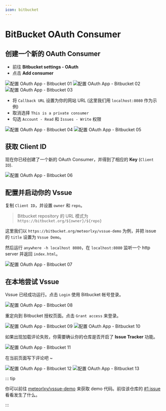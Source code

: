 ```yaml
---
icon: bitbucket
---
```


# BitBucket OAuth Consumer

## 创建一个新的 OAuth Consumer

- 前往 **Bitbucket settings - OAuth**
- 点击 **Add consumer**

![配置 OAuth App - Bitbucket 01](./assets/oauth-app-bitbucket-01.png)
![配置 OAuth App - Bitbucket 02](./assets/oauth-app-bitbucket-02.png)
![配置 OAuth App - Bitbucket 03](./assets/oauth-app-bitbucket-03.png)

- 将 `Callback URL` 设置为你的网站 URL (这里我们用 `localhost:8080` 作为示例)
- 取消选择 `This is a private consumer`
- 勾选 `Account - Read` 和 `Issues - Write` 权限

![配置 OAuth App - Bitbucket 04](./assets/oauth-app-bitbucket-04.png)
![配置 OAuth App - Bitbucket 05](./assets/oauth-app-bitbucket-05.png)

## 获取 Client ID

现在你已经创建了一个新的 OAuth Consumer，并得到了相应的 **Key** (`Client ID`).

![配置 OAuth App - Bitbucket 06](./assets/oauth-app-bitbucket-06.png)

## 配置并启动你的 Vssue

复制 `Client ID`，并设置 `owner` 和 `repo`。

> Bitbucket repository 的 URL 模式为 `https://bitbucket.org/${owner}/${repo}`

这里我们以 `https://bitbucket.org/meteorlxy/vssue-demo` 为例，并把 issue 的 `title` 设置为 `Vssue Demo`。

然后运行 `anywhere -h localhost 8080`，在 `localhost:8080` 监听一个 http server 并返回 `index.html`。

![配置 OAuth App - Bitbucket 07](./assets/oauth-app-bitbucket-07.png)

## 在本地尝试 Vssue

Vssue 已经成功运行。点击 `Login` 使用 Bitbucket 帐号登录。

![配置 OAuth App - Bitbucket 08](./assets/oauth-app-bitbucket-08.png)

重定向到 Bitbucket 授权页面。点击 `Grant access` 来登录。

![配置 OAuth App - Bitbucket 09](./assets/oauth-app-bitbucket-09.png)
![配置 OAuth App - Bitbucket 10](./assets/oauth-app-bitbucket-10.png)

如果出现加载评论失败，你需要确认你的仓库是否开启了 **Issue Tracker** 功能。

![配置 OAuth App - Bitbucket 11](./assets/oauth-app-bitbucket-11.png)

在当前页面写下评论吧 ~

![配置 OAuth App - Bitbucket 12](./assets/oauth-app-bitbucket-12.png)
![配置 OAuth App - Bitbucket 13](./assets/oauth-app-bitbucket-13.png)

::: tip

你可以前往 [meteorlxy/vssue-demo](https://bitbucket.org/meteorlxy/vssue-demo) 来获取 demo 代码。前往该仓库的 [#1 issue](https://bitbucket.org/meteorlxy/vssue-demo/issues/1) 看看发生了什么。

:::
